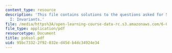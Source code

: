 ```yaml
---
content_type: resource
description: 'This file contains solutions to the questions asked for State Machines
  I: Invariants.'
file: /media/https%3A/open-learning-course-data-rc.s3.amazonaws.com/6-042j-mathematics-for-computer-science-fall-2005/95bc73322f92032ed45db4dc34924e34_ps6sol.pdf
file_type: application/pdf
resourcetype: Document
title: ps6sol.pdf
uid: 95bc7332-2f92-032e-d45d-b4dc34924e34
---
```

